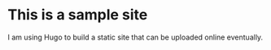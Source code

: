 # This is a sample site
I am using Hugo to build a static site that can be uploaded online eventually.